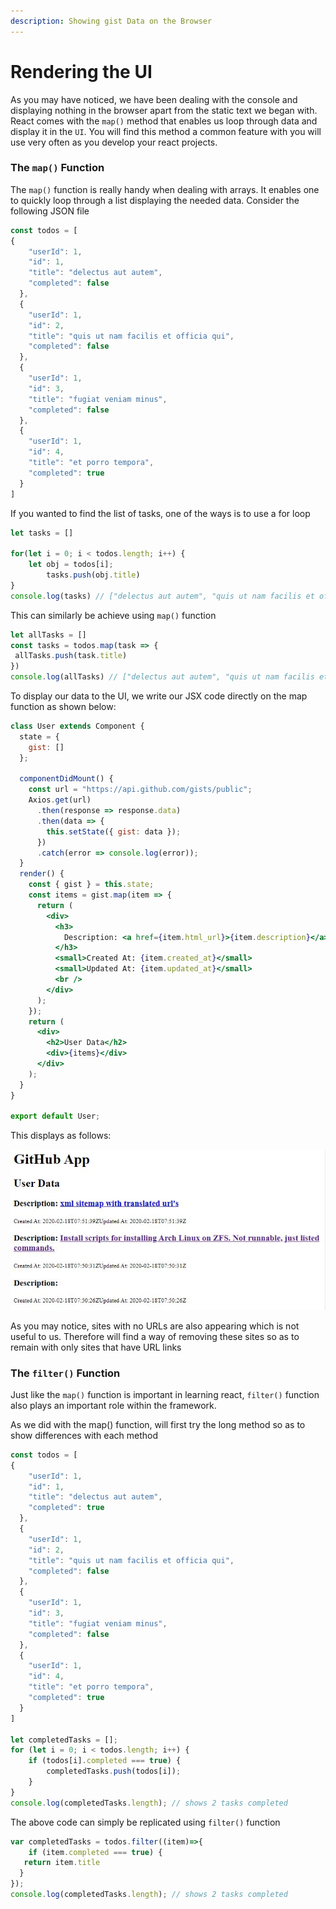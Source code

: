 ```yaml
---
description: Showing gist Data on the Browser
---
```


# Rendering the UI

As you may have noticed, we have been dealing with the console and displaying nothing in the browser apart from the static text we began with. React comes with the `map()` method that enables us loop through data and display it in the `UI`. You will find this method a common feature with you will use very often as you develop your react projects.

### The `map()` Function

The `map()` function is really handy when dealing with arrays. It enables one to quickly loop through a list displaying the needed data. Consider the following JSON file

```javascript
const todos = [
{
    "userId": 1,
    "id": 1,
    "title": "delectus aut autem",
    "completed": false
  },
  {
    "userId": 1,
    "id": 2,
    "title": "quis ut nam facilis et officia qui",
    "completed": false
  },
  {
    "userId": 1,
    "id": 3,
    "title": "fugiat veniam minus",
    "completed": false
  },
  {
    "userId": 1,
    "id": 4,
    "title": "et porro tempora",
    "completed": true
  }
]
```

If you wanted to find the list of tasks, one of the ways is to use a for loop

```javascript
let tasks = []

for(let i = 0; i < todos.length; i++) {
    let obj = todos[i];
		tasks.push(obj.title)
}
console.log(tasks) // ["delectus aut autem", "quis ut nam facilis et officia qui", "fugiat veniam minus", "et porro tempora"]
```

This can similarly be achieve using `map()` function

```javascript
let allTasks = []
const tasks = todos.map(task => {
 allTasks.push(task.title)
})
console.log(allTasks) // ["delectus aut autem", "quis ut nam facilis et officia qui", "fugiat veniam minus", "et porro tempora"]
```

To display our data to the UI, we write our JSX code directly on the map function as shown below:

```jsx
class User extends Component {
  state = {
    gist: []
  };

  componentDidMount() {
    const url = "https://api.github.com/gists/public";
    Axios.get(url)
      .then(response => response.data)
      .then(data => {
        this.setState({ gist: data });
      })
      .catch(error => console.log(error));
  }
  render() {
    const { gist } = this.state;
    const items = gist.map(item => {
      return (
        <div>
          <h3>
            Description: <a href={item.html_url}>{item.description}</a>
          </h3>
          <small>Created At: {item.created_at}</small>
          <small>Updated At: {item.updated_at}</small>
          <br />
        </div>
      );
    });
    return (
      <div>
        <h2>User Data</h2>
        <div>{items}</div>
      </div>
    );
  }
}

export default User;
```

This displays as follows:

![map output](.gitbook/assets/mapoutput2.JPG)

As you may notice, sites with no URLs are also appearing which is not useful to us. Therefore will find a way of removing these sites so as to remain with only sites that have URL links

### The `filter()` Function

Just like the `map()` function is important in learning react, `filter()` function also plays an important role within the framework.

As we did with the map\(\) function, will first try the long method so as to show differences with each method

```jsx
const todos = [
{
    "userId": 1,
    "id": 1,
    "title": "delectus aut autem",
    "completed": true
  },
  {
    "userId": 1,
    "id": 2,
    "title": "quis ut nam facilis et officia qui",
    "completed": false
  },
  {
    "userId": 1,
    "id": 3,
    "title": "fugiat veniam minus",
    "completed": false
  },
  {
    "userId": 1,
    "id": 4,
    "title": "et porro tempora",
    "completed": true
  }
]

let completedTasks = [];
for (let i = 0; i < todos.length; i++) {
    if (todos[i].completed === true) {
        completedTasks.push(todos[i]);
    }
}
console.log(completedTasks.length); // shows 2 tasks completed
```

The above code can simply be replicated using `filter()` function

```jsx
var completedTasks = todos.filter((item)=>{
	if (item.completed === true) {
   return item.title
  }
});
console.log(completedTasks.length); // shows 2 tasks completed
```



